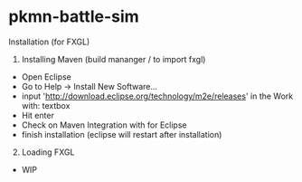 # pkmn-battle-sim
Installation (for FXGL)

1. Installing Maven (build mananger / to import fxgl)
  - Open Eclipse
  - Go to Help -> Install New Software...
  - input 'http://download.eclipse.org/technology/m2e/releases' in the Work with: textbox
  - Hit enter
  - Check on Maven Integration with for Eclipse
  - finish installation (eclipse will restart after installation)
2. Loading FXGL
  - WIP
